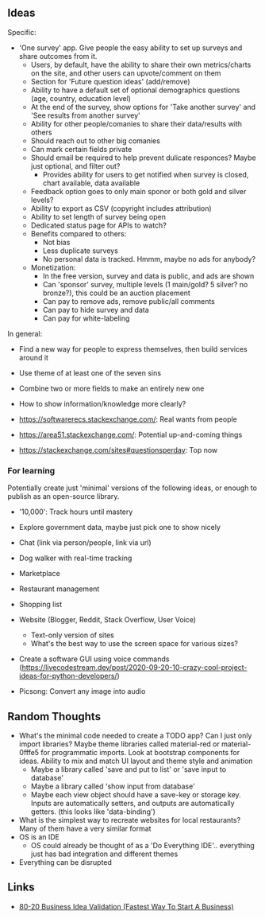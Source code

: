 ## Ideas
Specific:
- 'One survey' app. Give people the easy ability to set up surveys and share outcomes from it.
    - Users, by default, have the ability to share their own metrics/charts on the site, and other users can upvote/comment on them
    - Section for 'Future question ideas' (add/remove)
    - Ability to have a default set of optional demographics questions (age, country, education level)
    - At the end of the survey, show options for 'Take another survey' and 'See results from another survey'
    - Ability for other people/comanies to share their data/results with others
    - Should reach out to other big comanies
    - Can mark certain fields private
    - Should email be required to help prevent dulicate responces? Maybe just optional, and filter out?
        - Provides ability for users to get notified when survey is closed, chart available, data available
    - Feedback option goes to only main sponor or both gold and silver levels?
    - Ability to export as CSV (copyright includes attribution)
    - Ability to set length of survey being open
    - Dedicated status page for APIs to watch?
    - Benefits compared to others:
         - Not bias
         - Less duplicate surveys
         - No personal data is tracked. Hmmm, maybe no ads for anybody?
    - Monetization:
        - In the free version, survey and data is public, and ads are shown
        - Can 'sponsor' survey, multiple levels (1 main/gold? 5 silver? no bronze?), this could be an auction placement
        - Can pay to remove ads, remove public/all comments
        - Can pay to hide survey and data
        - Can pay for white-labeling

In general:
- Find a new way for people to express themselves, then build services around it
- Use theme of at least one of the seven sins
- Combine two or more fields to make an entirely new one
- How to show information/knowledge more clearly?

- https://softwarerecs.stackexchange.com/: Real wants from people
- https://area51.stackexchange.com/: Potential up-and-coming things
- https://stackexchange.com/sites#questionsperday: Top now

### For learning
Potentially create just 'minimal' versions of the following ideas, or enough to publish as an open-source library.

- '10,000': Track hours until mastery
- Explore government data, maybe just pick one to show nicely

- Chat (link via person/people, link via url)
- Dog walker with real-time tracking
- Marketplace
- Restaurant management
- Shopping list
- Website (Blogger, Reddit, Stack Overflow, User Voice)
    - Text-only version of sites
    - What's the best way to use the screen space for various sizes?
- Create a software GUI using voice commands (https://livecodestream.dev/post/2020-09-20-10-crazy-cool-project-ideas-for-python-developers/)
- Picsong: Convert any image into audio



## Random Thoughts
- What's the minimal code needed to create a TODO app? Can I just only import libraries? Maybe theme libraries called material-red or material-0fffe5 for programmatic imports. Look at bootstrap components for ideas. Ability to mix and match UI layout and theme style and animation
    - Maybe a library called 'save and put to list' or 'save input to database'
    - Maybe a library called 'show input from database'
    - Maybe each view object should have a save-key or storage key. Inputs are automatically setters, and outputs are automatically getters. (this looks like 'data-binding')
- What is the simplest way to recreate websites for local restaurants? Many of them have a very similar format
- OS is an IDE
    - OS could already be thought of as a 'Do Everything IDE'.. everything just has bad integration and different themes
- Everything can be disrupted



## Links
- [80-20 Business Idea Validation (Fastest Way To Start A Business)](https://sumo.com/stories/80-20-business-idea-validation)
 
